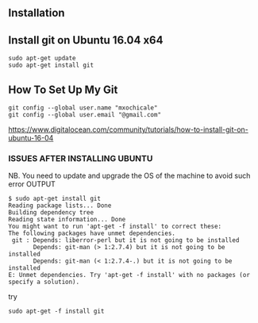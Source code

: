 Installation
---


## Install git on Ubuntu 16.04 x64

```
sudo apt-get update
sudo apt-get install git
```


## How To Set Up My Git

```
git config --global user.name "mxochicale"
git config --global user.email "@gmail.com"
```

https://www.digitalocean.com/community/tutorials/how-to-install-git-on-ubuntu-16-04



### ISSUES AFTER INSTALLING UBUNTU
NB. You need to update and upgrade the OS of the machine to avoid such error
OUTPUT
```
$ sudo apt-get install git
Reading package lists... Done
Building dependency tree       
Reading state information... Done
You might want to run 'apt-get -f install' to correct these:
The following packages have unmet dependencies.
 git : Depends: liberror-perl but it is not going to be installed
       Depends: git-man (> 1:2.7.4) but it is not going to be installed
       Depends: git-man (< 1:2.7.4-.) but it is not going to be installed
E: Unmet dependencies. Try 'apt-get -f install' with no packages (or specify a solution).
```
try
```
sudo apt-get -f install git
```
